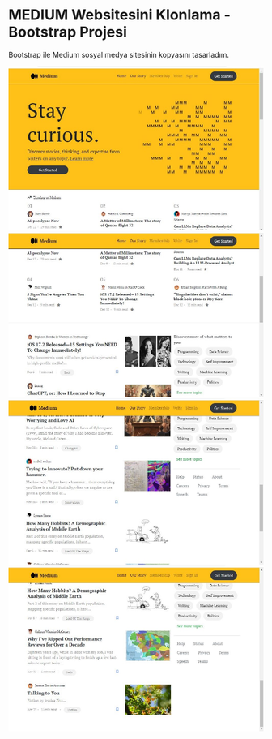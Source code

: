 # MEDIUM Websitesini Klonlama - Bootstrap Projesi
 Bootstrap ile Medium sosyal medya sitesinin kopyasını tasarladım.

![](https://github.com/ulkuhos/medium-clone-project-bootstrap/blob/main/img/medium-project1.JPG)
![](https://github.com/ulkuhos/medium-clone-project-bootstrap/blob/main/img/medium-project2.JPG)
![](https://github.com/ulkuhos/medium-clone-project-bootstrap/blob/main/img/medium-project3.JPG)
![](https://github.com/ulkuhos/medium-clone-project-bootstrap/blob/main/img/medium-project4.JPG)
